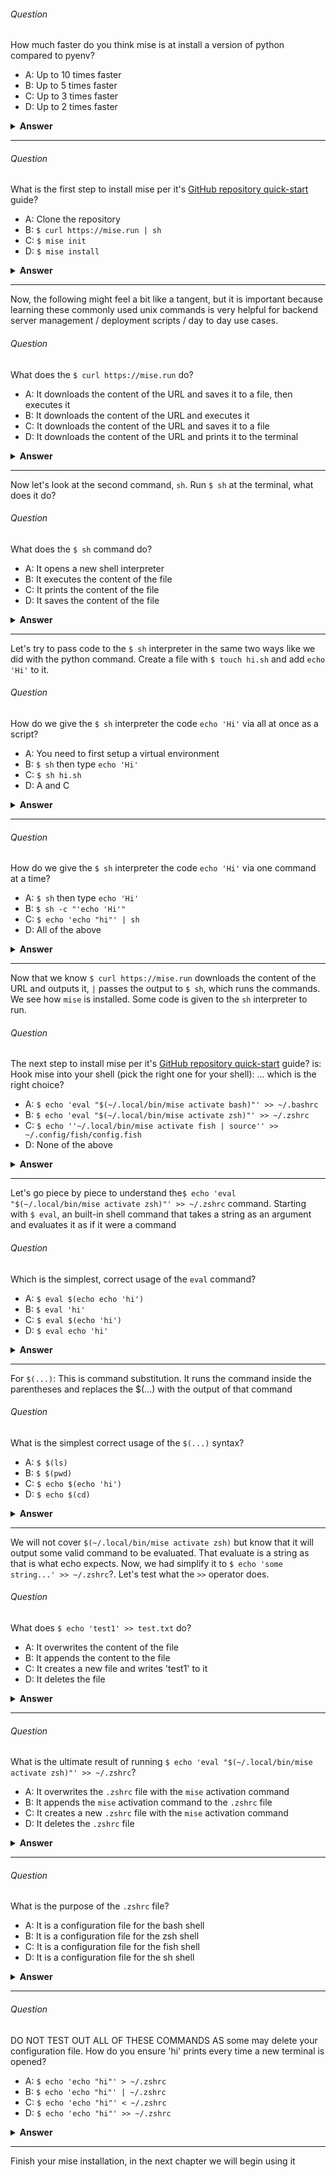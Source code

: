 ###### Question

How much faster do you think mise is at install a version of python compared to pyenv?

- A: Up to 10 times faster
- B: Up to 5 times faster
- C: Up to 3 times faster
- D: Up to 2 times faster

<details><summary><b>Answer</b></summary>
<p>

#### Answer: A

According to the `mise` GitHub repository, it can be up to 10 times faster than `pyenv` for installing Python versions.
</p>
</details>

---

###### Question

What is the first step to install mise per it's [GitHub repository quick-start](https://github.com/jdx/mise?tab=readme-ov-file#quickstart) guide?

- A: Clone the repository
- B: `$ curl https://mise.run | sh`
- C: `$ mise init`
- D: `$ mise install`

<details><summary><b>Answer</b></summary>
<p>

#### Answer: B

</p>
</details>

---

Now, the following might feel a bit like a tangent, but it is important because learning these commonly used unix commands is very helpful for backend server management / deployment scripts / day to day use cases.

###### Question

What does the `$ curl https://mise.run` do?

- A: It downloads the content of the URL and saves it to a file, then executes it
- B: It downloads the content of the URL and executes it
- C: It downloads the content of the URL and saves it to a file
- D: It downloads the content of the URL and prints it to the terminal

<details><summary><b>Answer</b></summary>
<p>

#### Answer: D

</p>
</details>

---

Now let's look at the second command, `sh`. Run `$ sh` at the terminal, what does it do?

###### Question

What does the `$ sh` command do?

- A: It opens a new shell interpreter
- B: It executes the content of the file
- C: It prints the content of the file
- D: It saves the content of the file

<details><summary><b>Answer</b></summary>
<p>

#### Answer: A

</p>
</details>

---

Let's try to pass code to the `$ sh` interpreter in the same two ways like we did with the python command. Create a file with `$ touch hi.sh` and add `echo 'Hi'` to it.

###### Question

How do we give the `$ sh` interpreter the code `echo 'Hi'` via all at once as a script?

- A: You need to first setup a virtual environment
- B: `$ sh` then type `echo 'Hi'`
- C: `$ sh hi.sh`
- D: A and C

<details><summary><b>Answer</b></summary>
<p>

#### Answer: C

</p>
</details>

---

###### Question

How do we give the `$ sh` interpreter the code `echo 'Hi'` via one command at a time?

- A: `$ sh` then type `echo 'Hi'`
- B: `$ sh -c "'echo 'Hi'"`
- C: `$ echo 'echo "hi"' | sh`
- D: All of the above

<details><summary><b>Answer</b></summary>
<p>

#### Answer: D

Though all of these work we want understand the `$ echo 'echo "hi"' | sh` the most. This is because it is a common pattern to pipe the output of one command to another command as `$ curl https://mise.run` | sh does. Why doesn't `$ echo 'hi' | sh` not work? The error you get is `sh: 1: hi: not found`. This is because echo outputs 'hi', which is not a valid command. Hence, we need to double echo
</p>
</details>

---

Now that we know `$ curl https://mise.run` downloads the content of the URL and outputs it, `|` passes the output to `$ sh`, which runs the commands. We see how `mise` is installed. Some code is given to the `sh` interpreter to run.

###### Question

The next step to install mise per it's [GitHub repository quick-start](https://github.com/jdx/mise?tab=readme-ov-file#quickstart) guide? is: Hook mise into your shell (pick the right one for your shell): ... which is the right choice?

- A: `$ echo 'eval "$(~/.local/bin/mise activate bash)"' >> ~/.bashrc`
- B: `$ echo 'eval "$(~/.local/bin/mise activate zsh)"' >> ~/.zshrc`
- C: `$ echo ''~/.local/bin/mise activate fish | source'' >> ~/.config/fish/config.fish`
- D: None of the above

<details><summary><b>Answer</b></summary>
<p>

#### Answer: B

If you are on a macOS, `$ zsh` is set as your default shell.
</p>
</details>

---

Let's go piece by piece to understand the`$ echo 'eval "$(~/.local/bin/mise activate zsh)"' >> ~/.zshrc` command. Starting with `$ eval`, an built-in shell command that takes a string as an argument and evaluates it as if it were a command

###### Question

Which is the simplest, correct usage of the `eval` command?

- A: `$ eval $(echo echo 'hi')`
- B: `$ eval 'hi'`
- C: `$ eval $(echo 'hi')`
- D: `$ eval echo 'hi'`

<details><summary><b>Answer</b></summary>
<p>

#### Answer: D

Even though `$ eval $(echo echo 'hi')` also works, it is not the simplest usage of the `eval` command.
</p>
</details>

---

For `$(...)`: This is command substitution. It runs the command inside the parentheses and replaces the $(...) with the output of that command

###### Question

What is the simplest correct usage of the `$(...)` syntax?

- A: `$ $(ls)`
- B: `$ $(pwd)`
- C: `$ echo $(echo 'hi')`
- D: `$ echo $(cd)`

<details><summary><b>Answer</b></summary>
<p>

#### Answer: C

Though some of these may not give you errors, `$ echo $(echo 'hi')` as we know the evaluation of echo 'hi' is 'hi', so then we have `$ echo 'hi', which prints 'hi'.
</p>
</details>

---

We will not cover `$(~/.local/bin/mise activate zsh)` but know that it will output some valid command to be evaluated. That evaluate is a string as that is what echo expects. Now, we had simplify it to `$ echo 'some string...' >> ~/.zshrc`?. Let's test what the `>>` operator does.

###### Question

What does `$ echo 'test1' >> test.txt` do?

- A: It overwrites the content of the file
- B: It appends the content to the file
- C: It creates a new file and writes 'test1' to it
- D: It deletes the file

<details><summary><b>Answer</b></summary>
<p>

#### Answer: B

The `>>` operator appends the content to the file. If the file does not exist, it creates a new file and writes 'test1' to it.
</p>
</details>

---

###### Question

What is the ultimate result of running `$ echo 'eval "$(~/.local/bin/mise activate zsh)"' >> ~/.zshrc`?

- A: It overwrites the `.zshrc` file with the `mise` activation command
- B: It appends the `mise` activation command to the `.zshrc` file
- C: It creates a new `.zshrc` file with the `mise` activation command
- D: It deletes the `.zshrc` file

<details><summary><b>Answer</b></summary>
<p>

#### Answer: B

The `>>` operator appends the `mise` activation command to the `.zshrc` file. This ensures that the `mise` environment is activated every time a new terminal session is started.
</p>
</details>

---

###### Question

What is the purpose of the `.zshrc` file?

- A: It is a configuration file for the bash shell
- B: It is a configuration file for the zsh shell
- C: It is a configuration file for the fish shell
- D: It is a configuration file for the sh shell

<details><summary><b>Answer</b></summary>
<p>

#### Answer: B

The `.zshrc` file is a configuration file for the zsh shell, where you can set environment variables, aliases, and other settings. Basically, it is a script that runs every time a new terminal session is started.
</p>
</details>

---

###### Question

DO NOT TEST OUT ALL OF THESE COMMANDS AS some may delete your configuration file. How do you ensure 'hi' prints every time a new terminal is opened?

- A: `$ echo 'echo "hi"' > ~/.zshrc`
- B: `$ echo 'echo "hi"' | ~/.zshrc`
- C: `$ echo 'echo "hi"' < ~/.zshrc`
- D: `$ echo 'echo "hi"' >> ~/.zshrc`

<details><summary><b>Answer</b></summary>
<p>

#### Answer: D

The `>>` operator appends the command `echo 'hi'` to the `.zshrc` file, so it will be executed every time a new terminal is opened. The dangerous command is >, which overwrites the file. You can test this out with a simple command like `$ echo 'echo "hi"' > test.txt` then `$ cat test.txt` to see the contents, then `$ echo 'echo "bye"' > test.txt`
</p>
</details>

---

Finish your mise installation, in the next chapter we will begin using it

